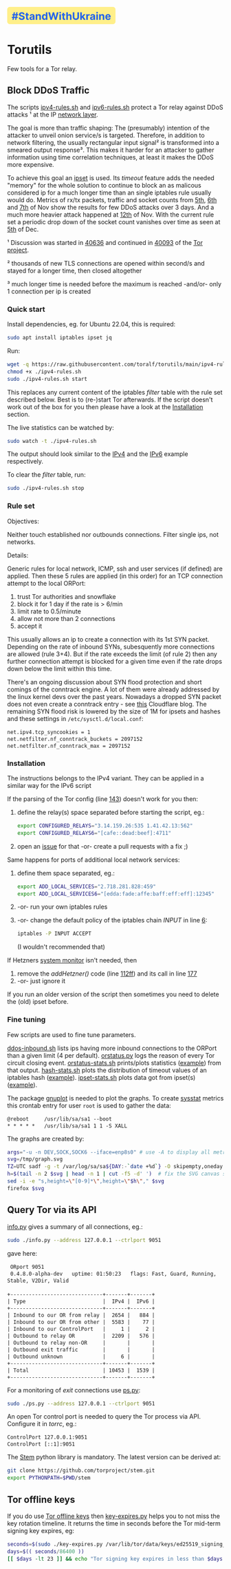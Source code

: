 [![StandWithUkraine](https://raw.githubusercontent.com/vshymanskyy/StandWithUkraine/main/badges/StandWithUkraine.svg)](https://github.com/vshymanskyy/StandWithUkraine/blob/main/docs/README.md)

# Torutils

Few tools for a Tor relay.

## Block DDoS Traffic

The scripts [ipv4-rules.sh](./ipv4-rules.sh) and [ipv6-rules.sh](./ipv6-rules.sh) protect a Tor relay
against DDoS attacks ¹ at the IP [network layer](https://upload.wikimedia.org/wikipedia/commons/3/37/Netfilter-packet-flow.svg).

The goal is more than traffic shaping:
The (presumably) intention of the attacker to unveil onion service/s is targeted.
Therefore, in addition to network filtering, the usually rectangular input signal²
is transformed into a smeared output response³.
This makes it harder for an attacker to gather information using time correlation techniques,
at least it makes the DDoS more expensive.

To achieve this goal an [ipset](https://ipset.netfilter.org) is used.
Its _timeout_ feature adds the needed "memory" for the whole solution to continue to block an as malicous considered ip
for a much longer time than an single iptables rule usually would do.
Metrics of rx/tx packets, traffic and socket counts from [5th](./doc/network-metric-Nov-5th.svg),
[6th](./doc/network-metric-Nov-6th.svg) and [7th](./doc/network-metric-Nov-7th.svg) of Nov
show the results for few DDoS attacks over 3 days.
And a much more heavier attack happened at [12th](./doc/network-metric-Nov-12th.svg) of Nov.
With the current rule set a periodic drop down of the socket count vanishes over time as seen at
[5th](./doc/network-metric-Dec-05th.svg) of Dec.

¹ Discussion was started in [40636](https://gitlab.torproject.org/tpo/core/tor/-/issues/40636) and
continued in [40093](https://gitlab.torproject.org/tpo/community/support/-/issues/40093#note_2841393)
of the [Tor project](https://www.torproject.org/).

² thousands of new TLS connections are opened within second/s and stayed for a longer time, then closed altogether

³ much longer time is needed before the maximum is reached -and/or- only 1 connection per ip is created

### Quick start

Install dependencies, eg. for Ubuntu 22.04, this is required:

```bash
sudo apt install iptables ipset jq
```

Run:

```bash
wget -q https://raw.githubusercontent.com/toralf/torutils/main/ipv4-rules.sh -O ipv4-rules.sh
chmod +x ./ipv4-rules.sh
sudo ./ipv4-rules.sh start
```

This replaces any current content of the iptables _filter_ table with the rule set described below.
Best is to (re-)start Tor afterwards.
If the script doesn't work out of the box for you then please have a look at the [Installation](#installation) section.


The live statistics can be watched by:

```bash
sudo watch -t ./ipv4-rules.sh
```

The output should look similar to the [IPv4](./doc/iptables-L.txt) and the [IPv6](./doc/ip6tables-L.txt) example respectively.

To clear the _filter_ table, run:

```bash
sudo ./ipv4-rules.sh stop
```

### Rule set

Objectives:

Neither touch established nor outbounds connections.
Filter single ips, not networks.

Details:

Generic rules for local network, ICMP, ssh and user services (if defined) are applied.
Then these 5 rules are applied (in this order) for an TCP connection attempt to the local ORPort:

1. trust Tor authorities and snowflake
1. block it for 1 day if the rate is > 6/min
1. limit rate to 0.5/minute
1. allow not more than 2 connections
1. accept it

This usually allows an ip to create a connection with its 1st SYN packet.
Depending on the rate of inbound SYNs, subesquently more connections are allowed (rule 3+4).
But if the rate exceeds the limit (of rule 2) then any further connection attempt is blocked for a given time
even if the rate drops down below the limit within this time.

There's an ongoing discussion about SYN flood protection and short comings of the conntrack engine.
A lot of them were already addressed by the linux kernel devs over the past years.
Nowadays a dropped SYN packet does not even create a conntrack entry -
see [this](https://blog.cloudflare.com/conntrack-tales-one-thousand-and-one-flows/) Cloudflare blog.
The remaining SYN flood risk is lowered by the size of 1M for ipsets and hashes and these settings in `/etc/sysctl.d/local.conf`:

```text
net.ipv4.tcp_syncookies = 1
net.netfilter.nf_conntrack_buckets = 2097152
net.netfilter.nf_conntrack_max = 2097152
```

### Installation

The instructions belongs to the IPv4 variant.
They can be applied in a similar way for the IPv6 script

If the parsing of the Tor config (line [143](ipv4-rules.sh#L143)) doesn't work for you then:

1. define the relay(s) space separated before starting the script, eg.:

    ```bash
    export CONFIGURED_RELAYS="3.14.159.26:535 1.41.42.13:562"
    export CONFIGURED_RELAYS6="[cafe::dead:beef]:4711"
    ```

1. open an [issue](https://github.com/toralf/torutils/issues) for that
    -or- create a pull requests with a fix ;)

Same happens for ports of additional local network services:

1. define them space separated, eg.:

    ```bash
    export ADD_LOCAL_SERVICES="2.718.281.828:459"
    export ADD_LOCAL_SERVICES6="[edda:fade:affe:baff:eff:eff]:12345"
    ```

1. -or- run your own iptables rules
1. -or- change the default policy of the iptables chain _INPUT_ in line [6](ipv4-rules.sh#L6):

    ```bash
    iptables -P INPUT ACCEPT
    ```

    (I wouldn't recommended that)

If Hetzners [system monitor](https://docs.hetzner.com/robot/dedicated-server/security/system-monitor/) isn't needed, then

1. remove the _addHetzner()_ code (line [112ff](ipv4-rules.sh#L112)) and its call in line [177](ipv4-rules.sh#L177)
1. -or- just ignore it

If you run an older version of the script then sometimes you need to delete the (old) ipset before.

### Fine tuning

Few scripts are used to fine tune parameters.

[ddos-inbound.sh](./ddos-inbound.sh) lists ips having more inbound connections to the ORPort than a given limit (4 per default).
[orstatus.py](./orstatus.py) logs the reason of every Tor circuit closing event.
[orstatus-stats.sh](./orstatus-stats.sh) prints/plots statistics ([example](./doc/orstatus-stats.sh.txt)) from that output.
[hash-stats.sh](./hash-stats.sh) plots the distribution of timeout values of an iptables hash ([example](./doc/hash-stats.sh.txt)).
[ipset-stats.sh](./ipset-stats.sh) plots data got from ipset(s) ([example](./doc/ipset-stats.sh.txt)).

The package [gnuplot](http://www.gnuplot.info/) is needed to plot the graphs.
To create [sysstat](http://sebastien.godard.pagesperso-orange.fr/) metrics this crontab entry for user `root` is used to gather the data:

```console
@reboot     /usr/lib/sa/sa1 --boot
* * * * *   /usr/lib/sa/sa1 1 1 -S XALL
```

The graphs are created by:

```bash
args="-u -n DEV,SOCK,SOCK6 --iface=enp8s0" # use -A to display all metrics
svg=/tmp/graph.svg
TZ=UTC sadf -g -t /var/log/sa/sa${DAY:-`date +%d`} -O skipempty,oneday -- $args > $svg
h=$(tail -n 2 $svg | head -n 1 | cut -f5 -d' ')  # fix the SVG canvas size
sed -i -e "s,height=\"[0-9]*\",height=\"$h\"," $svg
firefox $svg
```

## Query Tor via its API

[info.py](./info.py) gives a summary of all connections, eg.:

```bash
sudo ./info.py --address 127.0.0.1 --ctrlport 9051
```

gave here:

```console
 ORport 9051
 0.4.8.0-alpha-dev   uptime: 01:50:23   flags: Fast, Guard, Running, Stable, V2Dir, Valid

+------------------------------+-------+-------+
| Type                         |  IPv4 |  IPv6 |
+------------------------------+-------+-------+
| Inbound to our OR from relay |  2654 |   884 |
| Inbound to our OR from other |  5583 |    77 |
| Inbound to our ControlPort   |     1 |     2 |
| Outbound to relay OR         |  2209 |   576 |
| Outbound to relay non-OR     |       |       |
| Outbound exit traffic        |       |       |
| Outbound unknown             |     6 |       |
+------------------------------+-------+-------+
| Total                        | 10453 |  1539 |
+------------------------------+-------+-------+
```

For a monitoring of _exit_ connections use [ps.py](./ps.py):

```bash
sudo ./ps.py --address 127.0.0.1 --ctrlport 9051
```

An open Tor control port is needed to query the Tor process via API.
Configure it in _torrc_, eg.:

```console
ControlPort 127.0.0.1:9051
ControlPort [::1]:9051
```

The [Stem](https://stem.torproject.org/index.html) python library is mandatory.
The latest version can be derived at:

```bash
git clone https://github.com/torproject/stem.git
export PYTHONPATH=$PWD/stem
```

## Tor offline keys

If you do use [Tor offline keys](https://support.torproject.org/relay-operators/offline-ed25519/)
then [key-expires.py](./key-expires.py) helps you to not miss the key rotation timeline.
It returns the time in seconds before the Tor mid-term signing key expires, eg:

```bash
seconds=$(sudo ./key-expires.py /var/lib/tor/data/keys/ed25519_signing_cert)
days=$(( seconds/86400 ))
[[ $days -lt 23 ]] && echo "Tor signing key expires in less than $days day(s)"
```
